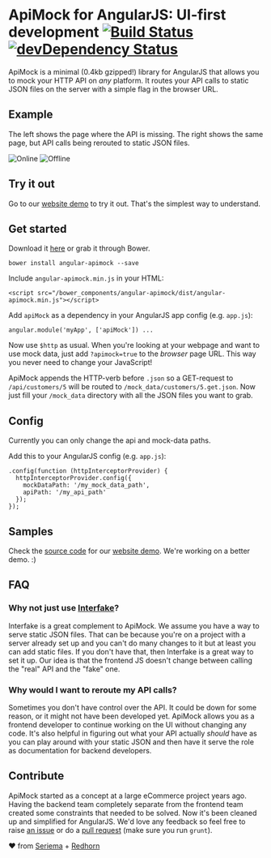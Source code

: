 # ApiMock for AngularJS: UI-first development [![Build Status](https://travis-ci.org/seriema/angular-apimock.png?branch=master)](https://travis-ci.org/seriema/angular-apimock) [![devDependency Status](https://david-dm.org/seriema/angular-apimock/dev-status.png)](https://david-dm.org/seriema/angular-apimock#info=devDependencies)

ApiMock is a minimal (0.4kb gzipped!) library for AngularJS that allows you to mock your HTTP API on _any_ platform. It routes your API calls to static JSON files on the server with a simple flag in the browser URL.


## Example
The left shows the page where the API is missing. The right shows the same page, but API calls being rerouted to static JSON files.

![Online](https://dl.dropboxusercontent.com/u/5566693/Screenshot%202014-02-23%2015.04.25.png) ![Offline](https://dl.dropboxusercontent.com/u/5566693/Screenshot%202014-02-23%2015.03.54.png)


## Try it out

Go to our [website demo](http://johansson.jp/angular-apimock/demo) to try it out. That's the simplest way to understand.


## Get started

Download it  [here](https://raw.githubusercontent.com/seriema/angular-apimock/master/dist/angular-apimock.min.js) or grab it through Bower.

````
bower install angular-apimock --save
````

Include `angular-apimock.min.js` in your HTML:
````
<script src="/bower_components/angular-apimock/dist/angular-apimock.min.js"></script>
````

Add `apiMock` as a dependency in your AngularJS app config (e.g. `app.js`):
````
angular.module('myApp', ['apiMock']) ...
````

Now use `$http` as usual. When you're looking at your webpage and want to use mock data, just add `?apimock=true` to the _browser_ page URL. This way you never need to change your JavaScript!

ApiMock appends the HTTP-verb before `.json` so a GET-request to `/api/customers/5` will be routed to `/mock_data/customers/5.get.json`. Now just fill your `/mock_data` directory with all the JSON files you want to grab.

## Config

Currently you can only change the api and mock-data paths.

Add this to your AngularJS config (e.g. `app.js`):
````
.config(function (httpInterceptorProvider) {
  httpInterceptorProvider.config({
    mockDataPath: '/my_mock_data_path',
    apiPath: '/my_api_path'
  });
});
````

## Samples

Check the [source code](http://johansson.jp/angular-apimock/demo) for our [website demo](http://johansson.jp/angular-apimock/demo). We're working on a better demo. :)

## FAQ

### Why not just use [Interfake](https://github.com/basicallydan/interfake)?
Interfake is a great complement to ApiMock. We assume you have a way to serve static JSON files. That can be because you're on a project with a server already set up and you can't do many changes to it but at least you can add static files. If you don't have that, then Interfake is a great way to set it up. Our idea is that the frontend JS doesn't change between calling the "real" API and the "fake" one.

### Why would I want to reroute my API calls?
Sometimes you don't have control over the API. It could be down for some reason, or it might not have been developed yet. ApiMock allows you as a frontend developer to continue working on the UI without changing any code. It's also helpful in figuring out what your API actually _should_ have as you can play around with your static JSON and then have it serve the role as documentation for backend developers.


## Contribute

ApiMock started as a concept at a large eCommerce project years ago. Having the backend team completely separate from the frontend team created some constraints that needed to be solved. Now it's been cleaned up and simplified for AngularJS. We'd love any feedback so feel free to raise [an issue]() or do a [pull request]() (make sure you run `grunt`).


♥ from [Seriema](http://johansson.jp) + [Redhorn](http://redhorn.se/)
